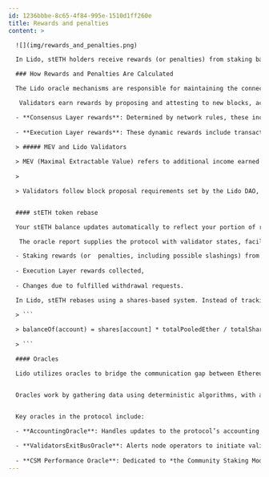 ```yaml
---
id: 1236bbbe-8c65-4f84-995e-1510d1ff260e
title: Rewards and penalties
content: >

  ![](img/rewards_and_penalties.png)

  In Lido, stETH holders receive rewards (or penalties) from staking based on the performance of Lido-participating validators in Ethereum’s proof-of-stake network. As stETH is a rebasing token, rewards are continuously (on a daily basis) reflected in your stETH balance, providing a seamless staking experience. For users who prefer a value-accruing token approach, stETH can also be wrapped into wstETH.

  ### How Rewards and Penalties Are Calculated

  The Lido oracle mechanisms are responsible for maintaining the connection between the Execution Layer and Consensus Layer portions of the Lido protocol. As a part of this set of activities, oracles synchronize data between the Execution and Consensus Layers, reflecting validator rewards and penalties for stETH holders via the daily rebase mechanism.

   Validators earn rewards by proposing and attesting to new blocks, activities critical to Ethereum’s security. Rewards and penalties are determined algorithmically by the Ethereum consensus mechanism and depend on factors like validator uptime, correctness, and timeliness of duty performance, and general network conditions. Validator rewards come in two forms:

  - **Consensus Layer rewards**: Determined by network rules, these include block proposal and attestation rewards, distributed predictably based on validator performance.
  
  - **Execution Layer rewards**: These dynamic rewards include transaction tips (priority fees) and possible Maximal Extractable Value (MEV) rewards, which depend on demand for blockspace, network congestion, and  block building effectiveness.

  > ##### MEV and Lido Validators
  
  > MEV (Maximal Extractable Value) refers to additional income earned by validators through optimized transaction ordering in block proposals. Using tools such as MEV-Boost, validators can outsource block building activities to  block builders and MEV searchers to capture extra value. For blocks proposed by Lido validators, MEV rewards are sent by builders to the Lido Execution Rewards Vault, meaning that  this  income benefits both node operators as well as stETH holders.
  
  >

  > Validators follow block proposal requirements set by the Lido DAO, which guides  staker benefits while maintaining network fairness.


  #### stETH token rebase

  Your stETH balance updates automatically to reflect your portion of rewards earned or penalties incurred by the wider Lido validator set, ensuring your balance updates automatically without any required user action. This process, known as a token rebase, occurs daily around 12:30 UTC based on data provided by the Lido AccountingOracle, though the exact timing may vary.

   The oracle report supplies the protocol with validator states, facilitates stETH withdrawal requests, and adjusts the total stETH supply (reflecting the rewards or penalties accrued by the validators underlying the protocol). The rebasing process algorithmically updates balances to account for:

  - Staking rewards (or  penalties, including possible slashings) from the Consensus Layer,
  
  - Execution Layer rewards collected,
  
  - Changes due to fulfilled withdrawal requests.

  In Lido, stETH rebases using a shares-based system. Instead of tracking individual balances directly, the protocol records the share of the total pool owned by each account. Your balance is calculated as:

  > ```
  
  > balanceOf(account) = shares[account] * totalPooledEther / totalShares
  
  > ```

  #### Oracles

  Lido utilizes oracles to bridge the communication gap between Ethereum’s Execution Layer, where the Lido smart contracts reside, and the Consensus Layer, where validators function. This mechanism is required due to the limited native channels between the two layers. Oracles supply the protocol with real-time validator states, balances, and additional off-chain data necessary for protocol functionality.


  Oracles work by gathering data using deterministic algorithms, with a quorum of 5 out of 9 participants required to validate and deliver reports to the protocol. Built-in safety mechanisms verify Oracle data to prevent disruptions caused by anomalies or malicious inputs.


  Key oracles in the protocol include:

  - **AccountingOracle**: Handles updates to the protocol’s accounting balances, including rewards, penalties, withdrawal finalization, and historical data. Reports are generated daily around 12:30 UTC.
  
  - **ValidatorsExitBusOracle**: Alerts node operators to initiate validator exits, enabling users to withdraw ETH. Reports are provided three times daily, approximately at 12:30, 20:30, and 4:30 UTC.
  
  - **CSM Performance Oracle**: Dedicated to *the Community Staking Module (CSM)* [will Lead to [Community Staking page](https://www.notion.so/HLW-new-structure-202bf633d0c98056a6ddf8e3b682e23d?pvs=21) in Lido NO section], it tracks detailed node operator performance metrics to fairly distribute rewards based on participation.
---
```

